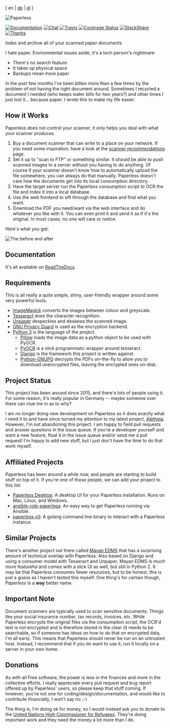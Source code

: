 [ en | [de](README-de.md) | [el](README-el.md) ]

![Paperless](https://raw.githubusercontent.com/the-paperless-project/paperless/master/src/paperless/static/paperless/img/logo-dark.png)

[![Documentation](https://readthedocs.org/projects/paperless/badge/?version=latest)](https://paperless.readthedocs.org/)
[![Chat](https://badges.gitter.im/the-paperless-project/paperless.svg)](https://gitter.im/danielquinn/paperless)
[![Travis](https://travis-ci.org/the-paperless-project/paperless.svg?branch=master)](https://travis-ci.org/the-paperless-project/paperless)
[![Coverage Status](https://coveralls.io/repos/github/the-paperless-project/paperless/badge.svg?branch=master)](https://coveralls.io/github/the-paperless-project/paperless?branch=master)
[![StackShare](https://img.shields.io/badge/tech-stack-0690fa.svg?style=flat)](https://stackshare.io/the-paperless-project/the-paperless-project)
[![Thanks](https://img.shields.io/badge/THANKS-md-ff69b4.svg)](https://github.com/the-paperless-project/paperless/blob/master/THANKS.md)

Index and archive all of your scanned paper documents

I hate paper.  Environmental issues aside, it's a tech person's nightmare:

* There's no search feature
* It takes up physical space
* Backups mean more paper

In the past few months I've been bitten more than a few times by the problem of not having the right document around.  Sometimes I recycled a document I needed (who keeps water bills for two years?) and other times I just lost it... because paper.  I wrote this to make my life easier.


## How it Works

Paperless does not control your scanner, it only helps you deal with what your scanner produces

1. Buy a document scanner that can write to a place on your network.  If you need some inspiration, have a look at the [scanner recommendations](https://paperless.readthedocs.io/en/latest/scanners.html) page.
2. Set it up to "scan to FTP" or something similar. It should be able to push scanned images to a server without you having to do anything.  Of course if your scanner doesn't know how to automatically upload the file somewhere, you can always do that manually.  Paperless doesn't care how the documents get into its local consumption directory.
3. Have the target server run the Paperless consumption script to OCR the file and index it into a local database.
4. Use the web frontend to sift through the database and find what you want.
5. Download the PDF you need/want via the web interface and do whatever you like with it.  You can even print it and send it as if it's the original. In most cases, no one will care or notice.

Here's what you get:

![The before and after](https://raw.githubusercontent.com/the-paperless-project/paperless/master/docs/_static/screenshot.png)


## Documentation

It's all available on [ReadTheDocs](https://paperless.readthedocs.io/).


## Requirements

This is all really a quite simple, shiny, user-friendly wrapper around some very powerful tools.

* [ImageMagick](http://imagemagick.org/) converts the images between colour and greyscale.
* [Tesseract](https://github.com/tesseract-ocr) does the character recognition.
* [Unpaper](https://www.flameeyes.eu/projects/unpaper) despeckles and deskews the scanned image.
* [GNU Privacy Guard](https://gnupg.org/) is used as the encryption backend.
* [Python 3](https://python.org/) is the language of the project.
  * [Pillow](https://pypi.python.org/pypi/pillowfight/) loads the image data as a python object to be used with PyOCR.
  * [PyOCR](https://github.com/jflesch/pyocr) is a slick programmatic wrapper around tesseract.
  * [Django](https://www.djangoproject.com/) is the framework this project is written against.
  * [Python-GNUPG](http://pythonhosted.org/python-gnupg/) decrypts the PDFs on-the-fly to allow you to download unencrypted files, leaving the encrypted ones on-disk.


## Project Status

This project has been around since 2015, and there's lots of people using it.  For some reason, it's really popular in Germany -- maybe someone over there can clue me in as to why?

I am no longer doing new development on Paperless as it does exactly what I need it to and have since turned my attention to my latest project, [Aletheia](https://github.com/danielquinn/aletheia).  However, I'm not abandoning this project.  I am happy to field pull requests and answer questions in the issue queue.  If you're a developer yourself and want a new feature, float it in the issue queue and/or send me a pull request!  I'm happy to add new stuff, but I just don't have the time to do that work myself.


## Affiliated Projects

Paperless has been around a while now, and people are starting to build stuff on top of it.  If you're one of those people, we can add your project to this list:

* [Paperless Desktop](https://github.com/thomasbrueggemann/paperless-desktop): A desktop UI for your Paperless installation.  Runs on Mac, Linux, and Windows.
* [ansible-role-paperless](https://github.com/ovv/ansible-role-paperless): An easy way to get Paperless running via Ansible.
* [paperless-cli](https://github.com/stgarf/paperless-cli): A golang command line binary to interact with a Paperless instance.

## Similar Projects

There's another project out there called [Mayan EDMS](https://www.mayan-edms.com/) that has a surprising amount of technical overlap with Paperless.  Also based on Django and using a consumer model with Tesseract and Unpaper, Mayan EDMS is *much* more featureful and comes with a slick UI as well, but still in Python 2. It may be that Paperless consumes fewer resources, but to be honest, this is just a guess as I haven't tested this myself.  One thing's for certain though, *Paperless* is a **way** better name.


## Important Note

Document scanners are typically used to scan sensitive documents.  Things like your social insurance number, tax records, invoices, etc.  While Paperless encrypts the original files via the consumption script, the OCR'd text is *not* encrypted and is therefore stored in the clear (it needs to be searchable, so if someone has ideas on how to do that on encrypted data, I'm all ears).  This means that Paperless should never be run on an untrusted host.  Instead, I recommend that if you do want to use it, run it locally on a server in your own home.


## Donations

As with all Free software, the power is less in the finances and more in the collective efforts.  I really appreciate every pull request and bug report offered up by Paperless' users, so please keep that stuff coming.  If however, you're not one for coding/design/documentation, and would like to contribute financially, I won't say no ;-)

The thing is, I'm doing ok for money, so I would instead ask you to donate to the [United Nations High Commissioner for Refugees](https://donate.unhcr.org/int-en/general). They're doing important work and they need the money a lot more than I do.

